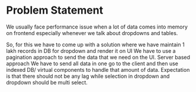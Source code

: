 # Problem Statement

We usually face performance issue when a lot of data comes into memory on frontend especially whenever we talk about dropdowns and tables.

So, for this we have to come up with a solution where we have maintain 1 lakh records in DB for dropdown and render it on UI
We have to use a pagination approach to send the data that we need on the UI. Server based approach
We have to send all data in one go to the client and then use indexed DB/ virtual components to handle that amount of data.
Expectation is that there should not be any lag while selection in dropdown and dropdown should be multi select.
